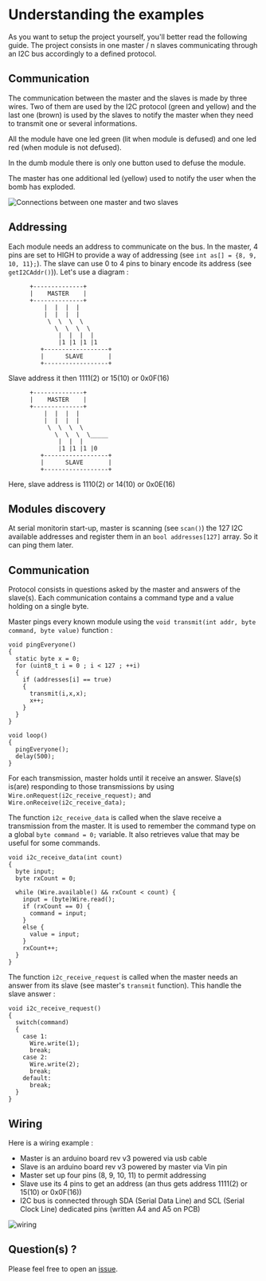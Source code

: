 # Understanding the examples

As you want to setup the project yourself, you'll better read the following guide. The project consists in one master / n slaves communicating through an I2C bus accordingly to a defined protocol.

## Communication

The communication between the master and the slaves is made by three wires. Two of them are used by the I2C protocol (green and yellow) and the last one (brown) is used by the slaves to notify the master when they need to transmit one or several informations.

All the module have one led green (lit when module is defused) and one led red (when module is not defused).

In the dumb module there is only one button used to defuse the module.

The master has one additional led (yellow) used to notify the user when the bomb has exploded.

![Connections between one master and two slaves](https://github.com/valkheim/KTNE-IRL/examples/poc.PNG)

## Addressing

Each module needs an address to communicate on the bus. In the master, 4 pins are set to HIGH to provide a way of addressing (see `int as[] = {8, 9, 10, 11};`). The slave can use 0 to 4 pins to binary encode its address (see `getI2CAddr()`)). Let's use a diagram :

```
      +--------------+
      |    MASTER    |
      +--------------+
          |  |  |  |
          |  |  |  |
           \  \  \  \
             \  \  \  \
              |  |  |  |
              |1 |1 |1 |1
         +------------------+
         |      SLAVE       |
         +------------------+
```

Slave address it then 1111(2) or 15(10) or 0x0F(16)

```
      +--------------+
      |    MASTER    |
      +--------------+
          |  |  |  |
          |  |  |  |
           \  \  \  \
             \  \  \  \_____
              |  |  |
              |1 |1 |1 |0
         +------------------+
         |      SLAVE       |
         +------------------+
```

Here, slave address is 1110(2) or 14(10) or 0x0E(16)

## Modules discovery

At serial monitorin start-up, master is scanning (see `scan()`) the 127 I2C available addresses and register them in an `bool addresses[127]` array. So it can ping them later.

## Communication

Protocol consists in questions asked by the master and answers of the slave(s). Each communication contains a command type and a value holding on a single byte.

Master pings every known module using the `void transmit(int addr, byte command, byte value)` function :

```
void pingEveryone()
{
  static byte x = 0;
  for (uint8_t i = 0 ; i < 127 ; ++i)
  {
    if (addresses[i] == true)
    {
      transmit(i,x,x);
      x++;
    }
  }
}

void loop()
{
  pingEveryone();
  delay(500);
}
```

For each transmission, master holds until it receive an answer.
Slave(s) is(are) responding to those transmissions by using `Wire.onRequest(i2c_receive_request);` and `Wire.onReceive(i2c_receive_data);`

The function `i2c_receive_data` is called when the slave receive a transmission from the master. It is used to remember the command type on a global `byte command = 0;` variable. It also retrieves value that may be useful for some commands.

```
void i2c_receive_data(int count)
{
  byte input;
  byte rxCount = 0;

  while (Wire.available() && rxCount < count) {
    input = (byte)Wire.read();
    if (rxCount == 0) {
      command = input;
    }
    else {
      value = input;
    }      
    rxCount++;
  }
}
```

The function `i2c_receive_request` is called when the master needs an answer from its slave (see master's `transmit` function). This handle the slave answer :

```
void i2c_receive_request()
{
  switch(command)
  {
    case 1:
      Wire.write(1);
      break;
    case 2:
      Wire.write(2);
      break;
    default:
      break;
  }
}
```

## Wiring

Here is a wiring example :
* Master is an arduino board rev v3 powered via usb cable
* Slave is an arduino board rev v3 powered by master via Vin pin
* Master set up four pins (8, 9, 10, 11) to permit addressing
* Slave use its 4 pins to get an address (an thus gets address 1111(2) or 15(10) or 0x0F(16))
* I2C bus is connected through SDA (Serial Data Line) and SCL (Serial Clock Line) dedicated pins (written A4 and A5 on PCB)


![wiring](wiring.png)

## Question(s) ?

Please feel free to open an [issue](https://github.com/valkheim/KTNE-IRL/issues).
